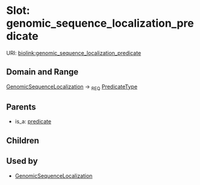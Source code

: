 
# Slot: genomic_sequence_localization_predicate




URI: [biolink:genomic_sequence_localization_predicate](https://w3id.org/biolink/vocab/genomic_sequence_localization_predicate)


## Domain and Range

[GenomicSequenceLocalization](GenomicSequenceLocalization.md) ->  <sub>REQ</sub>
 [PredicateType](types/PredicateType.md)

## Parents

 *  is_a: [predicate](predicate.md)

## Children


## Used by

 * [GenomicSequenceLocalization](GenomicSequenceLocalization.md)
